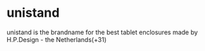 # unistand
unistand is the brandname for the best tablet enclosures made by H.P.Design - the Netherlands(+31)
